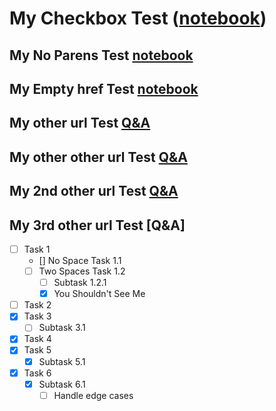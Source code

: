 # My Checkbox Test (<a href="https://github.com/microsoft/guidance/blob/main/notebooks/chat.ipynb">notebook</a>)
## My No Parens Test <a href="www.google.com">notebook</a>
## My Empty href Test <a href="">notebook</a>
## My other url Test [Q&A](https://github.com)
## My other other url Test [Q&A](https://github.com/bionicles/tree_plus)
## My 2nd other url Test [Q&A]()
## My 3rd other url Test [Q&A]

- [ ] Task 1
    - [] No Space Task 1.1
    - [  ] Two Spaces Task 1.2
        - [ ] Subtask 1.2.1
        - [x] You Shouldn't See Me
- [ ] Task 2
- [x] Task 3
    - [ ] Subtask 3.1
- [x] Task 4
- [x] Task 5
    - [x] Subtask 5.1
- [X] Task 6
    - [x] Subtask 6.1
        - [   ] Handle edge cases